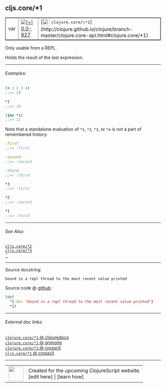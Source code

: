 ## cljs.core/\*1



 <table border="1">
<tr>
<td>var</td>
<td><a href="https://github.com/cljsinfo/cljs-api-docs/tree/0.0-927"><img valign="middle" alt="[+] 0.0-927" title="Added in 0.0-927" src="https://img.shields.io/badge/+-0.0--927-lightgrey.svg"></a> </td>
<td>
[<img height="24px" valign="middle" src="http://i.imgur.com/1GjPKvB.png"> <samp>clojure.core/\*1</samp>](http://clojure.github.io/clojure/branch-master/clojure.core-api.html#clojure.core/*1)
</td>
</tr>
</table>



Only usable from a REPL.

Holds the result of the last expression.

---

###### Examples:

```clj
(+ 1 2 3 4)
;;=> 10

*1
;;=> 10

(inc *1)
;;=> 11
```

Note that a standalone evaluation of `*1`, `*2`, `*3`, or `*e` is not a part of
remembered history:

```clj
:first
;;=> :first

:second
;;=> :second

:third
;;=> :third

*3
;;=> :first

*2
;;=> :second

*1
;;=> :third
```

---

###### See Also:

[`cljs.core/*2`](cljs.core_STAR2.md)<br>
[`cljs.core/*3`](cljs.core_STAR3.md)<br>
[``](cljs.core_STARe.md)<br>

---


Source docstring:

```
bound in a repl thread to the most recent value printed
```


Source code @ [github](https://github.com/clojure/clojurescript/blob/r2075/src/cljs/cljs/core.cljs#L56-L58):

```clj
(def
  ^{:doc "bound in a repl thread to the most recent value printed"}
  *1)
```

<!--
Repo - tag - source tree - lines:

 <pre>
clojurescript @ r2075
└── src
    └── cljs
        └── cljs
            └── <ins>[core.cljs:56-58](https://github.com/clojure/clojurescript/blob/r2075/src/cljs/cljs/core.cljs#L56-L58)</ins>
</pre>

-->

---



###### External doc links:

[`clojure.core/*1` @ clojuredocs](http://clojuredocs.org/clojure.core/*1)<br>
[`clojure.core/*1` @ grimoire](http://conj.io/store/v1/org.clojure/clojure/1.7.0-beta3/clj/clojure.core/*1/)<br>
[`clojure.core/*1` @ crossclj](http://crossclj.info/fun/clojure.core/*1.html)<br>
[`cljs.core/*1` @ crossclj](http://crossclj.info/fun/cljs.core.cljs/*1.html)<br>

---

 <table>
<tr><td>
<img valign="middle" align="right" width="48px" src="http://i.imgur.com/Hi20huC.png">
</td><td>
Created for the upcoming ClojureScript website.<br>
[edit here] | [learn how]
</td></tr></table>

[edit here]:https://github.com/cljsinfo/cljs-api-docs/blob/master/cljsdoc/cljs.core_STAR1.cljsdoc
[learn how]:https://github.com/cljsinfo/cljs-api-docs/wiki/cljsdoc-files

<!--

This information was too distracting to show to readers, but I'll leave it
commented here since it is helpful to:

- pretty-print the data used to generate this document
- and show how to retrieve that data



The API data for this symbol:

```clj
{:description "Only usable from a REPL.\n\nHolds the result of the last expression.",
 :ns "cljs.core",
 :name "*1",
 :history [["+" "0.0-927"]],
 :type "var",
 :related ["cljs.core/*2" "cljs.core/*3" "cljs.core/*e"],
 :full-name-encode "cljs.core_STAR1",
 :source {:code "(def\n  ^{:doc \"bound in a repl thread to the most recent value printed\"}\n  *1)",
          :title "Source code",
          :repo "clojurescript",
          :tag "r2075",
          :filename "src/cljs/cljs/core.cljs",
          :lines [56 58]},
 :examples [{:id "30a861",
             :content "```clj\n(+ 1 2 3 4)\n;;=> 10\n\n*1\n;;=> 10\n\n(inc *1)\n;;=> 11\n```\n\nNote that a standalone evaluation of `*1`, `*2`, `*3`, or `*e` is not a part of\nremembered history:\n\n```clj\n:first\n;;=> :first\n\n:second\n;;=> :second\n\n:third\n;;=> :third\n\n*3\n;;=> :first\n\n*2\n;;=> :second\n\n*1\n;;=> :third\n```"}],
 :full-name "cljs.core/*1",
 :clj-symbol "clojure.core/*1",
 :docstring "bound in a repl thread to the most recent value printed"}

```

Retrieve the API data for this symbol:

```clj
;; from Clojure REPL
(require '[clojure.edn :as edn])
(-> (slurp "https://raw.githubusercontent.com/cljsinfo/cljs-api-docs/catalog/cljs-api.edn")
    (edn/read-string)
    (get-in [:symbols "cljs.core/*1"]))
```

-->

